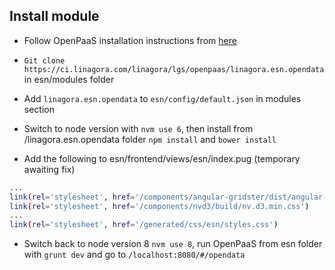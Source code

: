 ## Install module

* Follow OpenPaaS installation instructions from [here](https://gist.github.com/tuanlc/217f000285404c22fe84f61c5a507daf)

* `Git clone https://ci.linagora.com/linagora/lgs/openpaas/linagora.esn.opendata` in esn/modules folder

* Add `linagora.esn.opendata` to `esn/config/default.json` in modules section

* Switch to node version with `nvm use 6`, then install from /linagora.esn.opendata folder `npm install` and `bower install` 

* Add the following to esn/frontend/views/esn/index.pug (temporary awaiting fix)

```bash
...
link(rel='stylesheet', href='/components/angular-gridster/dist/angular-gridster.min.css')
link(rel='stylesheet', href='/components/nvd3/build/nv.d3.min.css')
...
link(rel='stylesheet', href='/generated/css/esn/styles.css')
```
* Switch back to node version 8 `nvm use 8`, run OpenPaaS from esn folder with `grunt dev` and go to `/localhost:8080/#/opendata`





